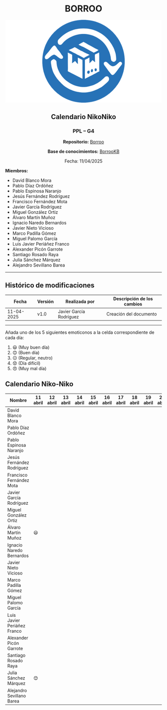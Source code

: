 <div align=center>

# BORROO

![](../imagenes/borrooLogo.png)

## Calendario NikoNiko

### PPL – G4

**Repositorio:** [Borroo](https://github.com/ISPP-2425-G4/borroo)

**Base de conocimientos:** [BorrooKB](https://borrookb.netlify.app/)

Fecha: 11/04/2025

</div>

**Miembros:**

- David Blanco Mora
- Pablo Díaz Ordóñez
- Pablo Espinosa Naranjo
- Jesús Fernández Rodríguez
- Francisco Fernández Mota
- Javier García Rodríguez
- Miguel González Ortiz
- Álvaro Martín Muñoz
- Ignacio Naredo Bernardos
- Javier Nieto Vicioso
- Marco Padilla Gómez
- Miguel Palomo García
- Luis Javier Periáñez Franco
- Alexander Picón Garrote
- Santiago Rosado Raya
- Julia Sánchez Márquez
- Alejandro Sevillano Barea

---

## **Histórico de modificaciones**

| Fecha      | Versión | Realizada por           | Descripción de los cambios |
| ---------- | ------- | ----------------------- | -------------------------- |
| 11-04-2025 | v1.0    | Javier García Rodríguez | Creación del documento     |

---

Añada uno de los 5 siguientes emoticonos a la celda correspondiente de cada día:

1. :smiley: (Muy buen día)
2. :blush: (Buen día)
3. :neutral_face: (Regular, neutro)
4. :worried: (Día difícil)
5. :angry: (Muy mal día)

## Calendario Niko-Niko

| Nombre                      | 11 abril | 12 abril | 13 abril | 14 abril | 15 abril | 16 abril | 17 abril | 18 abril | 19 abril | 20 abril | 21 abril | 22 abril | 23 abril | 24 abril | 25 abril | 26 abril | 27 abril | 28 abril | 29 abril | 30 abril | 1 mayo |
|-----------------------------|----------|----------|----------|----------|----------|----------|----------|----------|----------|----------|----------|----------|----------|----------|----------|----------|----------|----------|----------|----------|--------|
| David Blanco Mora           |          |          |          |          |          |          |          |          |          |          |          |          |  :smiley:|          |          |          |:smiley:|          | :smiley:|:neutral_face:|:neutral_face:|
| Pablo Díaz Ordóñez          |          |          |          |          |          |          |          |          |          |          |     :blush:     |     :worried:      |         |      :blush:     |         |      :blush:    |          |          |    :neutral_face:       |         |        |
| Pablo Espinosa Naranjo      |          |          |          |          |          |          |          |          |          |          |          |          |          |          |          |          |          |          |          |          |        |
| Jesús Fernández Rodríguez   |          |          |          |          |          |          |          |          |          |          |          |          |          |          |          |          |          |          |          |          |        |
| Francisco Fernández Mota    |          |          |          |          |          |          |          |          |          |          |          |          |          |   :neutral_face:       |          |          |          |          |   :angry:       |          |        |
| Javier García Rodríguez     |          |          |          |          |          |          |          |          |          |          |          |          |          |          |          |          |          |          |          |          |        |
| Miguel González Ortiz       |          |          |          |          |          |          |          |          |          |          |          |          |          |          |          |          |          |          |          |          |        |
| Álvaro Martín Muñoz         |    :smiley:      |          |          |          |          |          |          |          |          |          |          |     :blush:     |          |     :smiley:     |      :blush:      |          |          |          |          |      :smiley:         |     :smiley:   |
| Ignacio Naredo Bernardos    |          |          |          |          |          |          |          |          |          |          |          |          |          |          |          |          |          |          |          |          |        |
| Javier Nieto Vicioso        |          |          |          |          |          |          |          |          |          |          |          |          |          |  :blush:  | :smiley:  |          |          |          |   :blush:   |  :blush:   |        |
| Marco Padilla Gómez         |          |          |          |          |          |          |          |          |          |          |          |          |          |          |          |          |          |          |          |          |        |
| Miguel Palomo García        |          |          |          |          |          |          |          |          |          |          |          |          |          |          |          |          |          |          |          |          |        |
| Luis Javier Periáñez Franco |          |          |          |          |          |          |          |          |          |          |          |          |          |          |          |          |          |          |   :blush:       |    :blush:      |    :blush:    |
| Alexander Picón Garrote     |          |          |          |          |          |          |          |          |          |          |          |          |          |          |          |          |          |          |          |          |        |
| Santiago Rosado Raya        |          |          |          |          |          |          |          |          |          |          |          |          |          |          |          |          |          |          |          |          |        |
| Julia Sánchez Márquez       |:blush:   |          |          |          |          |          |          |          |          |          |          |          |          |          |:blush:   |:smiley:  |          |          | :smiley: |:smiley:  |:smiley:|
| Alejandro Sevillano Barea   |          |          |          |          |          |          |          |          |          |          |          |          |          |          |          |          |          |          |          |          |        |
